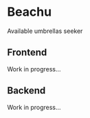 # Beachu

Available umbrellas seeker

## Frontend

Work in progress...

## Backend

Work in progress...
